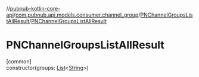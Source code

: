 //[pubnub-kotlin-core-api](../../../index.md)/[com.pubnub.api.models.consumer.channel_group](../index.md)/[PNChannelGroupsListAllResult](index.md)/[PNChannelGroupsListAllResult](-p-n-channel-groups-list-all-result.md)

# PNChannelGroupsListAllResult

[common]\
constructor(groups: [List](https://kotlinlang.org/api/latest/jvm/stdlib/kotlin-stdlib/kotlin.collections/-list/index.html)&lt;[String](https://kotlinlang.org/api/latest/jvm/stdlib/kotlin-stdlib/kotlin/-string/index.html)&gt;)
